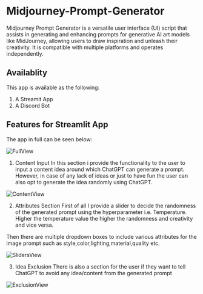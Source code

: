 # Midjourney-Prompt-Generator

Midjourney Prompt Generator is a versatile user interface (UI) script that assists in generating and enhancing prompts for generative AI art models like MidJourney, allowing users to draw inspiration and unleash their creativity. It is compatible with multiple platforms and operates independently.

## Availablity

This app is available as the following:

1. A Streamit App
2. A Discord Bot

## Features for Streamlit App
The app in full can be seen below:

![FullView](https://user-images.githubusercontent.com/121183743/230941046-1d7fe1f6-cec5-42fe-9c0f-aa7b7ece190c.png)

1.  Content Input
In this section i provide the functionality to the user to input a content idea around which ChatGPT can generate a prompt. However, in case of any lack of ideas or just to have fun the user can also opt to generate the idea randomly using ChatGPT.

![ContentView](https://user-images.githubusercontent.com/121183743/230941621-ce79985d-e6a2-42ad-b2b3-790d2ee38555.png)

2. Attributes Section
First of all I provide a slider to decide the randomness of the generated prompt using the hyperparameter i.e. Temperature. Higher the temperature value the higher the randomness and creativity and vice versa.

Then there are multiple dropdown boxes to include various attributes for the image prompt such as style,color,lighting,material,quality etc.

![SlidersView](https://user-images.githubusercontent.com/121183743/230942218-3c75259b-c3c6-49ba-ae91-0fa3d56001be.png)

3. Idea Exclusion
There is also a section for the user if they want to tell ChatGPT to avoid any idea/content from the generated prompt

![ExclusionView](https://user-images.githubusercontent.com/121183743/230942354-7e251a03-063b-46cb-a1a7-9aaddf118e7a.png)
